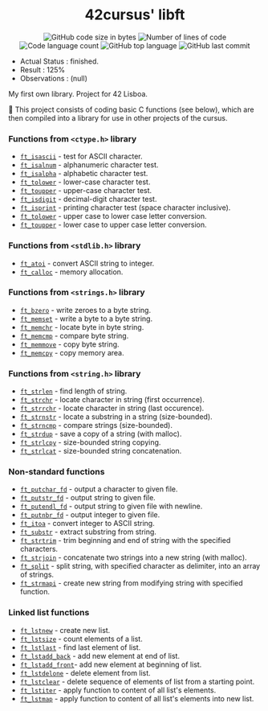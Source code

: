<h1 align="center">
	42cursus' libft
</h1>

<p align="center">
	<img alt="GitHub code size in bytes" src="https://img.shields.io/github/languages/code-size/paulasbia/libft?color=blueviolet" />
	<img alt="Number of lines of code" src="https://img.shields.io/tokei/lines/github/paulasbia/libft?color=blueviolet" />
	<img alt="Code language count" src="https://img.shields.io/github/languages/count/paulasbia/libft?color=blue" />
	<img alt="GitHub top language" src="https://img.shields.io/github/languages/top/paulasbia/libft?color=blue" />
	<img alt="GitHub last commit" src="https://img.shields.io/github/last-commit/paulasbia/libft?color=brightgreen" />
</p>

- Actual Status : finished.
- Result        : 125%
- Observations : (null)

My first own library. Project for 42 Lisboa.

🚀 This project consists of coding basic C functions (see below), which are then compiled
	into a library for use in other projects of the cursus.

### Functions from `<ctype.h>` library

* [`ft_isascii`](ft_isascii.c)			- test for ASCII character.
* [`ft_isalnum`](ft_isalnum.c)			- alphanumeric character test.
* [`ft_isalpha`](ft_isalpha.c)			- alphabetic character test.
* [`ft_tolower`](ft_tolower.c)   	  - lower-case character test.
* [`ft_toupper`](ft_toupper.c)   	  - upper-case character test.
* [`ft_isdigit`](ft_isdigit.c)			- decimal-digit character test.
* [`ft_isprint`](ft_isprint.c)			- printing character test (space character inclusive).
* [`ft_tolower`](ft_tolower.c)			- upper case to lower case letter conversion.
* [`ft_toupper`](ft_toupper.c)			- lower case to upper case letter conversion.

### Functions from `<stdlib.h>` library

* [`ft_atoi`](ft_atoi.c)		       - convert ASCII string to integer.
* [`ft_calloc`](ft_calloc.c)	     - memory allocation.

### Functions from `<strings.h>` library

* [`ft_bzero`](ft_bzero.c)		     - write zeroes to a byte string.
* [`ft_memset`](ft_memset.c)		   - write a byte to a byte string.
* [`ft_memchr`](ft_memchr.c)		   - locate byte in byte string.
* [`ft_memcmp`](ft_memcmp.c)		   - compare byte string.
* [`ft_memmove`](ft_memmove.c)	   - copy byte string.
* [`ft_memcpy`](ft_memcpy.c)		   - copy memory area.

### Functions from `<string.h>` library

* [`ft_strlen`](ft_strlen.c)			- find length of string.
* [`ft_strchr`](ft_strchr.c)			- locate character in string (first occurrence).
* [`ft_strrchr`](ft_strrchr.c)		- locate character in string (last occurence).
* [`ft_strnstr`](ft_strnstr.c)		- locate a substring in a string (size-bounded).
* [`ft_strncmp`](ft_strncmp.c) 		- compare strings (size-bounded).
* [`ft_strdup`](ft_strdup.c)			- save a copy of a string (with malloc).
* [`ft_strlcpy`](ft_strlcpy.c)		- size-bounded string copying.
* [`ft_strlcat`](ft_strlcat.c)		- size-bounded string concatenation.

### Non-standard functions

* [`ft_putchar_fd`](ft_putchar_fd.c)		- output a character to given file.
* [`ft_putstr_fd`](ft_putstr_fd.c)		  - output string to given file.
* [`ft_putendl_fd`](ft_putendl_fd.c)		- output string to given file with newline.
* [`ft_putnbr_fd`](ft_putnbr_fd.c)		  - output integer to given file.
* [`ft_itoa`](ft_itoa.c)					      - convert integer to ASCII string.
* [`ft_substr`](ft_substr.c)				    - extract substring from string.
* [`ft_strtrim`](ft_strtrim.c)			    - trim beginning and end of string with the specified characters.
* [`ft_strjoin`](ft_strjoin.c)			    - concatenate two strings into a new string (with malloc).
* [`ft_split`](ft_split.c)				      - split string, with specified character as delimiter, into an array of strings.
* [`ft_strmapi`](ft_strmapi.c)			    - create new string from modifying string with specified function.

### Linked list functions

* [`ft_lstnew`](ft_lstnew.c)				    - create new list.
* [`ft_lstsize`](ft_lstsize.c)			    - count elements of a list.
* [`ft_lstlast`](ft_lstlast.c)			    - find last element of list.
* [`ft_lstadd_back`](ft_lstadd_back.c)	- add new element at end of list.
* [`ft_lstadd_front`](ft_lstadd_front.c)- add new element at beginning of list.
* [`ft_lstdelone`](ft_lstdelone.c)		  - delete element from list.
* [`ft_lstclear`](ft_lstclear.c)			  - delete sequence of elements of list from a starting point.
* [`ft_lstiter`](ft_lstiter.c)			    - apply function to content of all list's elements.
* [`ft_lstmap`](ft_lstmap.c)			     	- apply function to content of all list's elements into new list.

